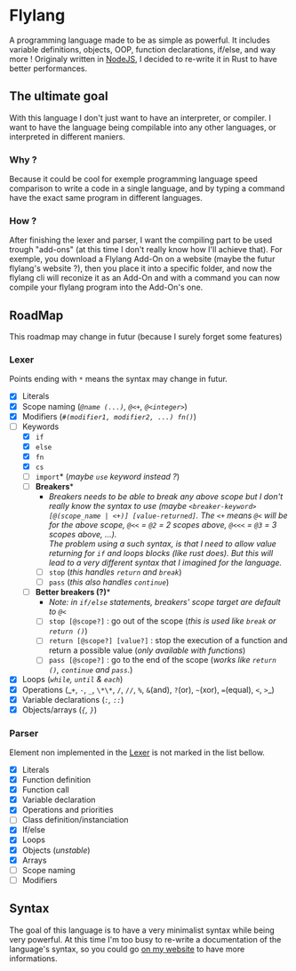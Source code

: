 # Flylang

A programming language made to be as simple as powerful.
It includes variable definitions, objects, OOP, function declarations, if/else, and way more !
Originaly written in [NodeJS](https://github.com/Flymeth/flylang-src), I decided to re-write it in Rust to have better performances.

## The ultimate goal

With this language I don't just want to have an interpreter, or compiler. I want to have the language being compilable into any other languages, or interpreted in different maniers.

### Why ?

Because it could be cool for exemple programming language speed comparison to write a code in a single language, and by typing a command have the exact same program in different languages.

### How ?

After finishing the lexer and parser, I want the compiling part to be used trough "add-ons" (at this time I don't really know how I'll achieve that).
For exemple, you download a Flylang Add-On on a website (maybe the futur flylang's website ?), then you place it into a specific folder, and now the flylang cli will reconize it as an Add-On and with a command you can now compile your flylang program into the Add-On's one.

## RoadMap

This roadmap may change in futur (because I surely forget some features)

### Lexer

Points ending with `*` means the syntax may change in futur.

- [x] Literals
- [x] Scope naming (_`@name (...)`, `@<+`, `@<integer>`_)
- [x] Modifiers (_`#(modifier1, modifier2, ...) fn()`_)
- [ ] Keywords
  - [x] `if`
  - [x] `else`
  - [x] `fn`
  - [x] `cs`
  - [ ] `import`\* (_maybe `use` keyword instead ?_)
  - [ ] **Breakers**\*
    - _Breakers needs to be able to break any above scope but I don't really know the syntax to use (maybe `<breaker-keyword> [@(scope_name | <+)] [value-returned]`. The `<+` means `@<` will be for the above scope, `@<<` = `@2` = 2 scopes above, `@<<<` = `@3` = 3 scopes above, ...).<br/>
      The problem using a such syntax, is that I need to allow value returning for `if` and loops blocks (like rust does). But this will lead to a very different syntax that I imagined for the language._
    - [ ] `stop` (_this handles `return` and `break`_)
    - [ ] `pass` (_this also handles `continue`_)
  - [ ] **Better breakers (?)**\*
    - _Note: in `if/else` statements, breakers' scope target are default to `@<`_
    - [ ] `stop [@scope?]` : go out of the scope (_this is used like `break` or `return ()`_)
    - [ ] `return [@scope?] [value?]` : stop the execution of a function and return a possible value (_only available with functions_)
    - [ ] `pass [@scope?]` : go to the end of the scope (_works like `return ()`, `continue` and `pass`._)
- [x] Loops (_`while`, `until` & `each`_)
- [x] Operations (_`+`, `-`, `_`, `\*\*`, `/`, `//`, `%`, `&`(and), `?`(or), `~`(xor), `=`(equal), `<`, `>`\_)
- [x] Variable declarations (_`:`, `::`_)
- [x] Objects/arrays (_`{`, `}`_)

### Parser

Element non implemented in the [Lexer](#lexer) is not marked in the list bellow.

- [x] Literals
- [x] Function definition
- [x] Function call
- [x] Variable declaration
- [x] Operations and priorities
- [ ] Class definition/instanciation
- [x] If/else
- [x] Loops
- [x] Objects (_unstable_)
- [x] Arrays
- [ ] Scope naming
- [ ] Modifiers

## Syntax

The goal of this language is to have a very minimalist syntax while being very powerful.
At this time I'm too busy to re-write a documentation of the language's syntax, so you could go [on my website](https://johan-janin.com/portfolio?open=flylang) to have more informations.
